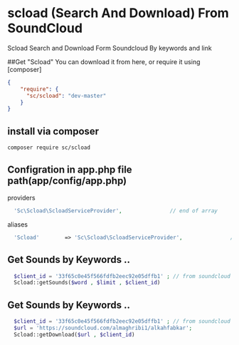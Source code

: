 # scload (Search And Download) From SoundCloud
Scload Search and Download Form Soundcloud By keywords and link

##Get "Scload"
You can download it from here, or require it using [composer]
```json
{
    "require": {
      "sc/scload": "dev-master"
    }
}
```

## install via composer
```shell
composer require sc/scload
```

## Configration in app.php file path(app/config/app.php)
providers
```php
  'Sc\Scload\ScloadServiceProvider',               // end of array
```

aliases
```php
  'Scload'		  => 'Sc\Scload\ScloadServiceProvider',               // end of array
```

## Get Sounds by Keywords ..
```php
  $client_id = '33f65c0e45f566fdfb2eec92e05dffb1' ; // from soundcloud
  Scload::getSounds($word , $limit , $client_id)
```

## Get Sounds by Keywords ..
```php
  $client_id = '33f65c0e45f566fdfb2eec92e05dffb1' ; // from soundcloud
  $url = 'https://soundcloud.com/almaghribi1/alkahfabkar';
  Scload::getDownload($url , $client_id)
```
